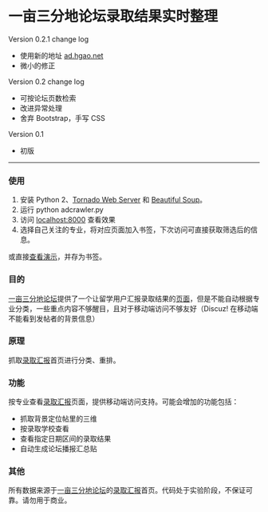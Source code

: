 # 一亩三分地论坛录取结果实时整理

Version 0.2.1 change log
* 使用新的地址 [ad.hgao.net](http://ad.hgao.net)
* 微小的修正

Version 0.2 change log
* 可按论坛页数检索
* 改进异常处理
* 舍弃 Bootstrap，手写 CSS

Version 0.1
* 初版

---

### 使用

1. 安装 Python 2、[Tornado Web Server](http://www.tornadoweb.org/en/stable/) 和 [Beautiful Soup](http://www.crummy.com/software/BeautifulSoup/)。
2. 运行 python adcrawler.py
3. 访问 [localhost:8000](http://localhost:58000) 查看效果
4. 选择自己关注的专业，将对应页面加入书签，下次访问可直接获取筛选后的信息。

或直接[查看演示](http://ad.hgao.net)，并存为书签。

### 目的
[一亩三分地论坛](http://www.1point3acres.com/bbs/)提供了一个让留学用户汇报录取结果的[页面](http://www.1point3acres.com/bbs/forum.php?mod=forumdisplay&fid=82&filter=author&orderby=dateline&sortid=164)，但是不能自动根据专业分类，一些重点内容不够醒目，且对于移动端访问不够友好（Discuz! 在移动端不能看到发帖者的背景信息）

### 原理
抓取[录取汇报](http://www.1point3acres.com/bbs/forum.php?mod=forumdisplay&fid=82&filter=author&orderby=dateline&sortid=164)首页进行分类、重排。

### 功能
按专业查看[录取汇报](http://www.1point3acres.com/bbs/forum.php?mod=forumdisplay&fid=82&filter=author&orderby=dateline&sortid=164)页面，提供移动端访问支持。可能会增加的功能包括：

* 抓取背景定位帖里的三维
* 按录取学校查看
* 查看指定日期区间的录取结果
* 自动生成论坛播报汇总贴

### 其他
所有数据来源于[一亩三分地论坛](http://www.1point3acres.com/bbs/)的[录取汇报](http://www.1point3acres.com/bbs/forum.php?mod=forumdisplay&fid=82&filter=author&orderby=dateline&sortid=164)首页。代码处于实验阶段，不保证可靠。请勿用于商业。
